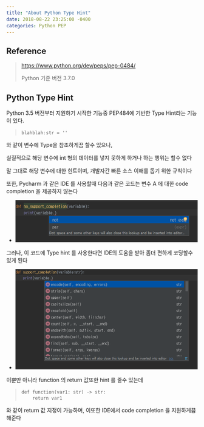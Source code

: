 ```yaml
---
title: "About Python Type Hint"
date: 2018-08-22 23:25:00 -0400
categories: Python PEP
---
```


## Reference
> https://www.python.org/dev/peps/pep-0484/
>
> Python 기준 버전 3.7.0
 
## Python Type Hint


Python 3.5 버전부터 지원하기 시작한 기능중 PEP484에 기반한 Type Hint라는 기능이 있다.

> ```python3
> blahblah:str = ''
> ```

와 같이 변수에 Type을 참조하게끔 할수 있으나,

실질적으로 해당 변수에 int 형의 데이터를 넣지 못하게 하거나 하는 행위는 할수 없다

말 그대로 해당 변수에 대한 힌트이며, 개발자간 빠른 소스 이해를 돕기 위한 규칙이다

또한, Pycharm 과 같은 IDE 를 사용할때 다음과 같은 코드는 변수 A 에 대한 code completion 을 제공하지 않는다

- ![no_support_completion](/assets/img/no_support_completion.png)

그러나, 이 코드에 Type hint 를 사용한다면 IDE의 도움을 받아 좀더 편하게 코딩할수 있게 된다

- ![no_support_completion](/assets/img/support_completion.png)

이뿐만 아니라 function 의 return 값또한 hint 를 줄수 있는데

> ```python3
> def function(var1: str) -> str:
>     return var1
> ```

와 같이 return 값 지정이 가능하며, 이또한 IDE에서 code completion 을 지원하게끔 해준다
